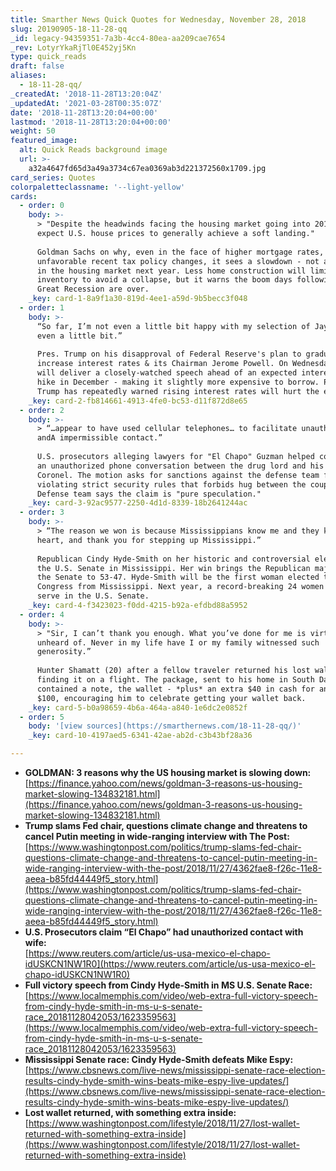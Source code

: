 ```yaml
---
title: Smarther News Quick Quotes for Wednesday, November 28, 2018
slug: 20190905-18-11-28-qq
_id: legacy-94359351-7a3b-4cc4-80ea-aa209cae7654
_rev: LotyrYkaRjTl0E452yj5Kn
type: quick_reads
draft: false
aliases:
  - 18-11-28-qq/
_createdAt: '2018-11-28T13:20:04Z'
_updatedAt: '2021-03-28T00:35:07Z'
date: '2018-11-28T13:20:04+00:00'
lastmod: '2018-11-28T13:20:04+00:00'
weight: 50
featured_image:
  alt: Quick Reads background image
  url: >-
    a32a4647fd65d3a49a3734c67ea0369ab3d221372560x1709.jpg
card_series: Quotes
colorpaletteclassname: '--light-yellow'
cards:
  - order: 0
    body: >-
      > "Despite the headwinds facing the housing market going into 2019, we
      expect U.S. house prices to generally achieve a soft landing."  
        
      Goldman Sachs on why, even in the face of higher mortgage rates,
      unfavorable recent tax policy changes, it sees a slowdown - not a crisis
      in the housing market next year. Less home construction will limit
      inventory to avoid a collapse, but it warns the boom days following the
      Great Recession are over.
    _key: card-1-8a9f1a30-819d-4ee1-a59d-9b5becc3f048
  - order: 1
    body: >-
      “So far, I’m not even a little bit happy with my selection of Jay. Not
      even a little bit.”  
        
      Pres. Trump on his disapproval of Federal Reserve's plan to gradual
      increase interest rates & its Chairman Jerome Powell. On Wednesday, Powell
      will deliver a closely-watched speech ahead of an expected interest rate
      hike in December - making it slightly more expensive to borrow. Pres.
      Trump has repeatedly warned rising interest rates will hurt the economy.
    _key: card-2-fb814661-4913-4fe0-bc53-d11f872d8e65
  - order: 2
    body: >-
      > “…appear to have used cellular telephones… to facilitate unauthorized…
      andA impermissible contact.”  
        
      U.S. prosecutors alleging lawyers for "El Chapo" Guzman helped coordinate
      an unauthorized phone conversation between the drug lord and his wife Emma
      Coronel. The motion asks for sanctions against the defense team for
      violating strict security rules that forbids hug between the couple.
      Defense team says the claim is "pure speculation."
    _key: card-3-92ac9577-2250-4d1d-8339-18b2641244ac
  - order: 3
    body: >-
      > “The reason we won is because Mississippians know me and they know my
      heart, and thank you for stepping up Mississippi.”  
        
      Republican Cindy Hyde-Smith on her historic and controversial election to
      the U.S. Senate in Mississippi. Her win brings the Republican majority in
      the Senate to 53-47. Hyde-Smith will be the first woman elected to
      Congress from Mississippi. Next year, a record-breaking 24 women will
      serve in the U.S. Senate.
    _key: card-4-f3423023-f0dd-4215-b92a-efdbd88a5952
  - order: 4
    body: >-
      > "Sir, I can’t thank you enough. What you’ve done for me is virtually
      unheard of. Never in my life have I or my family witnessed such
      generosity.”  
        
      Hunter Shamatt (20) after a fellow traveler returned his lost wallet after
      finding it on a flight. The package, sent to his home in South Dakota,
      contained a note, the wallet - *plus* an extra $40 in cash for an even
      $100, encouraging him to celebrate getting your wallet back.
    _key: card-5-b0a98659-4b6a-464a-a840-1e6dc2e0852f
  - order: 5
    body: '[view sources](https://smarthernews.com/18-11-28-qq/)'
    _key: card-10-4197aed5-6341-42ae-ab2d-c3b43bf28a36

---
```

* **GOLDMAN: 3 reasons why the US housing market is slowing down:**  
[https://finance.yahoo.com/news/goldman-3-reasons-us-housing-market-slowing-134832181.html](https://finance.yahoo.com/news/goldman-3-reasons-us-housing-market-slowing-134832181.html)
* **Trump slams Fed chair, questions climate change and threatens to cancel Putin meeting in wide-ranging interview with The Post:**  
[https://www.washingtonpost.com/politics/trump-slams-fed-chair-questions-climate-change-and-threatens-to-cancel-putin-meeting-in-wide-ranging-interview-with-the-post/2018/11/27/4362fae8-f26c-11e8-aeea-b85fd44449f5_story.html](https://www.washingtonpost.com/politics/trump-slams-fed-chair-questions-climate-change-and-threatens-to-cancel-putin-meeting-in-wide-ranging-interview-with-the-post/2018/11/27/4362fae8-f26c-11e8-aeea-b85fd44449f5_story.html)
* **U.S. Prosecutors claim “El Chapo” had unauthorized contact with wife:**  
[https://www.reuters.com/article/us-usa-mexico-el-chapo-idUSKCN1NW1R0](https://www.reuters.com/article/us-usa-mexico-el-chapo-idUSKCN1NW1R0)
* **Full victory speech from Cindy Hyde-Smith in MS U.S. Senate Race:**  
[https://www.localmemphis.com/video/web-extra-full-victory-speech-from-cindy-hyde-smith-in-ms-u-s-senate-race_20181128042053/1623359563](https://www.localmemphis.com/video/web-extra-full-victory-speech-from-cindy-hyde-smith-in-ms-u-s-senate-race_20181128042053/1623359563)
* **Mississippi Senate race: Cindy Hyde-Smith defeats Mike Espy:**  
[https://www.cbsnews.com/live-news/mississippi-senate-race-election-results-cindy-hyde-smith-wins-beats-mike-espy-live-updates/](https://www.cbsnews.com/live-news/mississippi-senate-race-election-results-cindy-hyde-smith-wins-beats-mike-espy-live-updates/)
* **Lost wallet returned, with something extra inside:**  
[https://www.washingtonpost.com/lifestyle/2018/11/27/lost-wallet-returned-with-something-extra-inside](https://www.washingtonpost.com/lifestyle/2018/11/27/lost-wallet-returned-with-something-extra-inside)